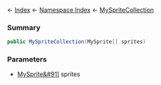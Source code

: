 ← [Index](Api-Index) ← [Namespace Index](Namespace-Index) ← [MySpriteCollection](VRage.Game.GUI.TextPanel.MySpriteCollection)

### Summary

```csharp
public MySpriteCollection(MySprite[] sprites)
```

### Parameters

* [MySprite&#91&#93;](VRage.Game.GUI.TextPanel.MySprite&#91&#93;) sprites

